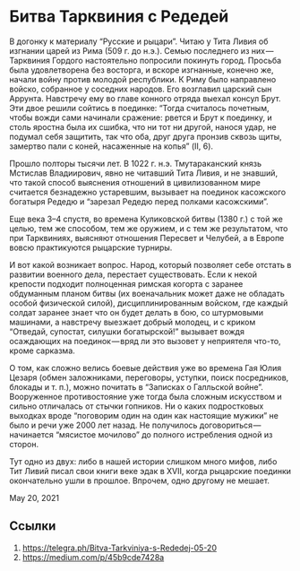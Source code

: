 # Битва Тарквиния с Редедей

В догонку к материалу “Русские и рыцари”. Читаю у Тита Ливия об
изгнании царей из Рима (509 г. до н.э.). Семью последнего из
них — Тарквиния Гордого настоятельно попросили покинуть город. Просьба
была удовлетворена без восторга, и вскоре изгнанные, конечно же, начали
войну против молодой республики. К Риму было направлено войско,
собранное у соседних народов. Его возглавил царский сын Аррунта.
Навстречу ему во главе конного отряда выехал консул Брут. Эти двое
решили сойтись в поединке: “Тогда считалось почетным, чтобы вожди сами
начинали сражение: рвется и Брут к поединку, и столь яростна была их
сшибка, что ни тот ни другой, нанося удар, не подумал себя защитить,
так что оба, друг друга пронзив сквозь щиты, замертво пали с коней,
насаженные на копья” (II, 6).

Прошло полторы тысячи лет. В 1022 г. н.э. Тмутараканский князь Мстислав
Владиирович, явно не читавший Тита Ливия, и не знавший, что такой
способ выяснения отношений в цивилизованном мире считается безнадежно
устаревшим, вызывает на поединок касожского богатыря Редедю и “зарезал
Редедю перед полками касожскими”.

Еще века 3–4 спустя, во времена Куликовской битвы (1380 г.) с той же
целью, тем же способом, тем же оружием, и с тем же результатом, что при
Тарквиниях, выясняют отношения Пересвет и Челубей, а в Европе вовсю
практикуются рыцарские турниры.

И вот какой возникает вопрос. Народ, который позволяет себе отстать в
развитии военного дела, перестает существовать. Если к некой крепости
подходит полноценная римская когорта с заранее обдуманным планом битвы
(их военачальник может даже не обладать особой физической силой),
дисциплинированным войском, где каждый солдат заранее знает что он
будет делать в бою, со штурмовыми машинами, а навстречу выезжает добрый
молодец, и с криком “Отведай, супостат, силушки богатырской!” вызывает
вождя осаждающих на поединок — вряд ли это вызовет у неприятеля что-то,
кроме сарказма.

О том, как сложно велись боевые действия уже во времена Гая Юлия Цезаря
(обмен заложниками, переговоры, уступки, поиск посредников, блокады и
т. п.), можно почитать в “Записках о Галльской войне”. Вооруженное
противостояние уже тогда была сложным искусством и сильно отличалась от
стычки гопников. Ни о каких подростковых выходках вроде “поговорим один
на один как настоящие мужики” не было и речи уже 2000 лет назад. Не
получилось договориться — начинается “мясистое мочилово” до полного
истребления одной из сторон.

Тут одно из двух: либо в нашей истории слишком много мифов, либо Тит
Ливий писал свои книги веке эдак в XVII, когда рыцарские поединки
окончательно ушли в прошлое. Впрочем, одно другому не мешает.

<time>May 20, 2021</time>

## Ссылки

1. https://telegra.ph/Bitva-Tarkviniya-s-Rededej-05-20
3. https://medium.com/p/45b9cde7428a

